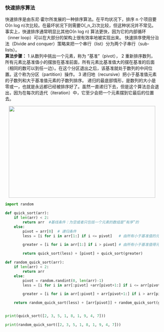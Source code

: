 ### 快速排序算法
快速排序是由东尼·霍尔所发展的一种排序算法。在平均状况下，排序 n 个项目要Ο(n log n)次比较。在最坏状况下则需要Ο(_n_2)次比较，但这种状况并不常见。事实上，快速排序通常明显比其他Ο(n log n) 算法更快，因为它的内部循环（inner loop）可以在大部分的架构上很有效率地被实现出来。
快速排序使用分治法（Divide and conquer）策略来把一个串行（list）分为两个子串行（sub-lists）。\
**算法步骤：**
1 从数列中挑出一个元素，称为 “基准”（pivot），
2 重新排序数列，所有元素比基准值小的摆放在基准前面，所有元素比基准值大的摆在基准的后面（相同的数可以到任一边）。在这个分区退出之后，该基准就处于数列的中间位置。这个称为分区（partition）操作。
3 递归地（recursive）把小于基准值元素的子数列和大于基准值元素的子数列排序。
递归的最底部情形，是数列的大小是零或一，也就是永远都已经被排序好了。虽然一直递归下去，但是这个算法总会退出，因为在每次的迭代（iteration）中，它至少会把一个元素摆到它最后的位置去。

<div align=center><img src="https://raw.githubusercontent.com/axjing/axjingWorks/master/Reference/sort_quick_anim.gif" width = "480" height = "300" /></div>

```python
import random

def quick_sort(arr):
    if len(arr) < 2:
        return arr  #基线条件：为空或者只包括一个元素的数组是“有序”的
    else:
        pivot = arr[0]  # 递归条件
        less = [i for i in arr[1:] if i <= pivot]   # 由所有小于基准值的元素组成的子数组

        greater = [i for i in arr[1:] if i > pivot] # 由所有小于基准值得元素组成的子数组

        return quick_sort(less) + [pivot] + quick_sort(greater)

def random_quick_sort(arr):
    if len(arr) < 2:
        return arr
    else:
        pivot = random.randint(0, len(arr)-1)
        less = [i for i in arr[:pivot] +arr[pivot+1:] if i <= arr[pivot]]

        greater = [i for i in arr[:pivot] + arr[pivot+1:] if i > arr[pivot]]

    return random_quick_sort(less) + [arr[pivot]] + random_quick_sort(greater)


print(quick_sort([2, 3, 5, 1, 8, 1, 9, 4, 7]))

print(random_quick_sort([2, 3, 5, 1, 8, 1, 9, 4, 7]))
```